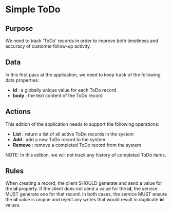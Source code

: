 # Simple ToDo

## Purpose
We need to track 'ToDo' records in order to improve both timeliness and accuracy of customer follow-up activity.

## Data
In this first pass at the application, we need to keep track of the following data properties: 

 * **id** : a globally unique value for each ToDo record
 * **body** : the text content of the ToDo record

## Actions
This edition of the application needs to support the following operations:

 * **List** : return a list of all active ToDo records in the system
 * **Add** : add a new ToDo record to the system
 * **Remove** : remove a completed ToDo record from the system

NOTE: In this edition, we will not track any history of completed ToDo items.

## Rules
When creating a record, the client SHOULD generate and send a value for the **id** property. If the client does not send a value for the **id**, the service MUST generate one for that record. In both cases, the service MUST ensure the **id** value is unqiue and reject any writes that would result in duplicate **id** values. 

